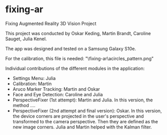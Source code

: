 # fixing-ar
Fixing Augmented Reality 3D Vision Project

This project was conducted by Oskar Keding, Martin Brandt, Caroline Sauget, Julia Kenel.

The app was designed and tested on a Samsung Galaxy S10e.

For the calibration, this file is needed: "\fixing-ar\acircles_pattern.png"

Individual contributions of the different modules in the application:
- Settings Menu: Julia
- Calibration: Martin
- Aruco Marker Tracking: Martin and Oskar
- Face and Eye Detection: Caroline and Julia
- PerspectiveFixer (1st attempt): Martin and Julia. In this version, the method ....
- PerspectiveFixer (2nd attempt and final version): Oskar. In this version, the device corners are projected in the user's perspective and transformed to the camera perspective. 
Then they are defined as the new image corners. Julia and Martin helped with the Kalman filter.


